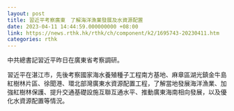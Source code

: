 ```yaml
---
layout: post
title: 習近平考察廣東　了解海洋漁業發展及水資源配置
date: 2023-04-11 14:44:59.000000000 +08:00
link: https://news.rthk.hk/rthk/ch/component/k2/1695743-20230411.htm
categories: rthk
---
```


中共總書記習近平昨日在廣東省考察調研。

習近平在湛江市，先後考察國家海水養殖種子工程南方基地、麻章區湖光鎮金牛島紅樹林片區、徐聞港、環北部灣廣東水資源配置工程，了解當地發展海洋漁業、加強紅樹林保護、提升交通基礎設施互聯互通水平、推動廣東海南相向發展，以及優化水資源配置等情況。
